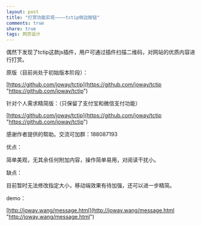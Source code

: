 ```yaml
---
layout: post
title: "打赏功能实现————tctip侧边按钮" 
comments: true
share: true
tags: 网页设计
---
```



偶然下发现了tctip这款js插件，用户可通过插件扫描二维码，对网站的优质内容进行打赏。

原版（目前尚处于初始版本阶段）：

[https://github.com/joway/tctip](https://github.com/joway/tctip "https://github.com/joway/tctip")

针对个人需求精简版：（只保留了支付宝和微信支付功能）

[https://github.com/joway/tctip](https://github.com/joway/tctip "https://github.com/joway/tctip")

感谢作者提供的帮助。交流可加群：188087193 

优点：

简单美观，无其余任何附加内容，操作简单易用，对阅读干扰小。

缺点：

目前暂时无法修改指定大小，移动端效果有待加强，还可以进一步精简。


demo：

[http://joway.wang/message.html](http://joway.wang/message.html "http://joway.wang/message.html")